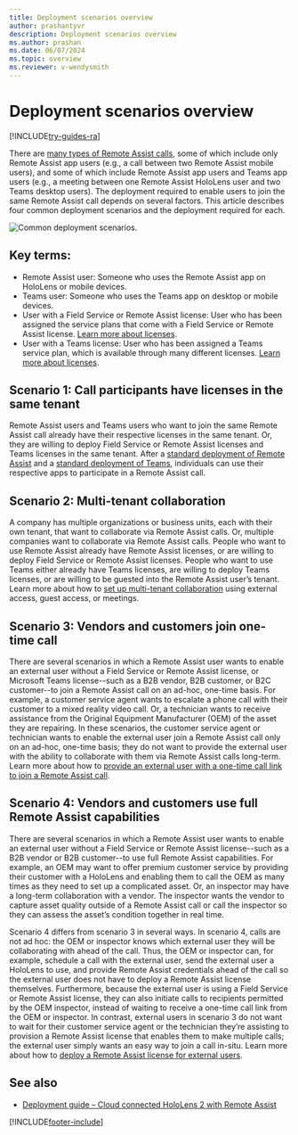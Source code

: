 ```yaml
---
title: Deployment scenarios overview 
author: prashantyvr
description: Deployment scenarios overview 
ms.author: prashan
ms.date: 06/07/2024
ms.topic: overview
ms.reviewer: v-wendysmith
---
```


# Deployment scenarios overview 

[!INCLUDE[try-guides-ra](../includes/try-guides-ra.md)]

There are [many types of Remote Assist calls](./mobile-app/making-calls-on-remote-assist-mobile.md), some of which include only Remote Assist app users (e.g., a call between two Remote Assist mobile users), and some of which include Remote Assist app users and Teams app users (e.g., a meeting between one Remote Assist HoloLens user and two Teams desktop users). The deployment required to enable users to join the same Remote Assist call depends on several factors. This article describes four common deployment scenarios and the deployment required for each.

![Common deployment scenarios.](media/common-deployment-scenarios.png "Common deployment scenarios") 

## Key terms: 
-	Remote Assist user: Someone who uses the Remote Assist app on HoloLens or mobile devices.
-	Teams user: Someone who uses the Teams app on desktop or mobile devices.
-	User with a Field Service or Remote Assist license: User who has been assigned the service plans that come with a Field Service or Remote Assist license. [Learn more about licenses](./requirements.md). 
-	User with a Teams license: User who has been assigned a Teams service plan, which is available through many different licenses. [Learn more about licenses](./requirements.md). 

## Scenario 1: Call participants have licenses in the same tenant
Remote Assist users and Teams users who want to join the same Remote Assist call already have their respective licenses in the same tenant. Or, they are willing to deploy Field Service or Remote Assist licenses and Teams licenses in the same tenant. 
After a [standard deployment of Remote Assist](deploy-remote-assist.md) and a [standard deployment of Teams](/MicrosoftTeams/user-access), individuals can use their respective apps to participate in a Remote Assist call.   

## Scenario 2: Multi-tenant collaboration 
A company has multiple organizations or business units, each with their own tenant, that want to collaborate via Remote Assist calls. Or, multiple companies want to collaborate via Remote Assist calls. People who want to use Remote Assist already have Remote Assist licenses, or are willing to deploy Field Service or Remote Assist licenses. People who want to use Teams either already have Teams licenses, are willing to deploy Teams licenses, or are willing to be guested into the Remote Assist user’s tenant. 
Learn more about how to [set up multi-tenant collaboration](multi-tenant-deployment.md) using external access, guest access, or meetings.

## Scenario 3: Vendors and customers join one-time call 
There are several scenarios in which a Remote Assist user wants to enable an external user without a Field Service or Remote Assist license, or Microsoft Teams license--such as a B2B vendor, B2B customer, or B2C customer--to join a Remote Assist call on an ad-hoc, one-time basis. For example, a customer service agent wants to escalate a phone call with their customer to a mixed reality video call. Or, a technician wants to receive assistance from the Original Equipment Manufacturer (OEM) of the asset they are repairing. In these scenarios, the customer service agent or technician wants to enable the external user join a Remote Assist call only on an ad-hoc, one-time basis; they do not want to provide the external user with the ability to collaborate with them via Remote Assist calls long-term.
Learn more about how to [provide an external user with a one-time call link to join a Remote Assist call](one-time-call.md).

## Scenario 4: Vendors and customers use full Remote Assist capabilities 
There are several scenarios in which a Remote Assist user wants to enable an external user without a Field Service or Remote Assist license--such as a B2B vendor or B2B customer--to use full Remote Assist capabilities. For example, an OEM may want to offer premium customer service by providing their customer with a HoloLens and enabling them to call the OEM as many times as they need to set up a complicated asset. Or, an inspector may have a long-term collaboration with a vendor. The inspector wants the vendor to capture asset quality outside of a Remote Assist call or call the inspector so they can assess the asset’s condition together in real time.  

Scenario 4 differs from scenario 3 in several ways. In scenario 4, calls are not ad hoc: the OEM or inspector knows which external user they will be collaborating with ahead of the call. Thus, the OEM or inspector can, for example, schedule a call with the external user, send the external user a HoloLens to use, and provide Remote Assist credentials ahead of the call so the external user does not have to deploy a Remote Assist license themselves. Furthermore, because the external user is using a Field Service or Remote Assist license, they can also initiate calls to recipients permitted by the OEM inspector, instead of waiting to receive a one-time call link from the OEM or inspector. In contrast, external users in scenario 3 do not want to wait for their customer service agent or the technician they’re assisting to provision a Remote Assist license that enables them to make multiple calls; the external user simply wants an easy way to join a call in-situ. Learn more about how to [deploy a Remote Assist license for external users](vendor-use-RA.md). 

## See also

- [Deployment guide – Cloud connected HoloLens 2 with Remote Assist](/hololens/hololens2-cloud-connected-overview)




[!INCLUDE[footer-include](../includes/footer-banner.md)]
